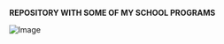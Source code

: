 **REPOSITORY WITH SOME OF MY SCHOOL PROGRAMS**

![Image](https://github.com/ivanivanovich1/skool_repo_1/blob/main/images/wp10474992.png) 
